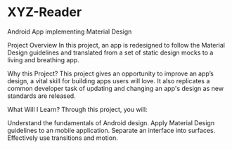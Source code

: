 # XYZ-Reader
Android App implementing Material Design 

Project Overview
In this project,  an app is redesigned to follow the Material Design guidelines and translated  from a set of static design mocks to a living and breathing app.

Why this Project?
This project gives  an opportunity to improve an app’s design, a vital skill for building apps users will love. It also replicates a common developer task of updating and changing an app's design as new standards are released.

What Will I Learn?
Through this project, you will:

Understand the fundamentals of Android design.
Apply Material Design guidelines to an mobile application.
Separate an interface into surfaces.
Effectively use transitions and motion.
